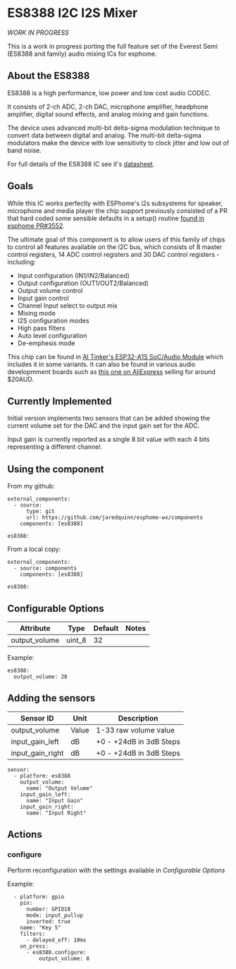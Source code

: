# ES8388 I2C I2S Mixer

*WORK IN PROGRESS*

This is a work in progress porting the full feature set of the Everest Semi (ES8388 and family) audio mixing ICs for esphome.

## About the ES8388

ES8388 is a high performance, low power and low cost audio CODEC.

It consists of 2-ch ADC, 2-ch DAC, microphone amplifier, headphone amplifier, digital sound effects, and analog mixing and gain functions.

The device uses advanced multi-bit delta-sigma modulation technique to convert data between digital and analog. The multi-bit delta-sigma modulators make the device with low sensitivity to clock jitter and low out of band noise.

For full details of the ES8388 IC see it's [datasheet](http://www.everest-semi.com/pdf/ES8388%20DS.pdf).

## Goals

While this IC works perfectly with ESPhome's i2s subsystems for speaker, microphone and media player the chip support previously consisted of a PR that hard coded some sensible defaults in a setup() routine [found in esphome PR#3552](https://github.com/esphome/esphome/pull/3552).

The ultimate goal of this component is to allow users of this family of chips to control all features available on the I2C bus, which consists of 8 master control registers, 14 ADC control registers and 30 DAC control registers - including:

* Input configuration (IN1/IN2/Balanced)
* Output configuration (OUT1/OUT2/Balanced)
* Output volume control
* Input gain control
* Channel Input select to output mix
* Mixing mode
* I2S configuration modes
* High pass filters
* Auto level configuration
* De-emphesis mode

This chip can be found in [AI Tinker's ESP32-A1S SoC/Audio Module](https://docs.ai-thinker.com/en/esp32-a1s) which includes it in some variants.
It can also be found in various audio developmment boards such as [this one on AliExpress](https://www.aliexpress.com/i/1005003572034387.html) selling for around $20AUD.


## Currently Implemented

Initial version implements two sensors that can be added showing the current volume set for the DAC and the input gain set for the ADC.

Input gain is currently reported as a single 8 bit value with each 4 bits representing a different channel.

## Using the component

From my github:

```
external_components:
  - source: 
      type: git
      url: https://github.com/jaredquinn/esphome-wx/components
    components: [es8388]

es8388:
```

From a local copy:

```
external_components:
  - source: components
    components: [es8388]

es8388:
```

## Configurable Options


|Attribute|Type|Default|Notes|
|---------|----|-------|-----|
|output\_volume|uint\_8|32| |

Example:
```
es8388:
  output_volume: 28

```

## Adding the sensors

|Sensor ID|Unit|Description|
|---------|----|-----------|
|output\_volume|Value|1-33 raw volume value|
|input\_gain\_left|dB|+0 - +24dB in 3dB Steps|
|input\_gain\_right|dB|+0 - +24dB in 3dB Steps|


```
sensor:
  - platform: es8388
    output_volume:
      name: "Output Volume"
    input_gain_left:
      name: "Input Gain"
    input_gain_right:
      name: "Input Right"
```

## Actions

### configure

Perform reconfiguration with the settings available in _Configurable Options_

Example:

```
  - platform: gpio
    pin:
      number: GPIO18
      mode: input_pullup
      inverted: true
    name: "Key 5"
    filters:
      - delayed_off: 10ms
    on_press:
      - es8388.configure:
          output_volume: 8
```

